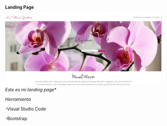 **Landing Page**

![LandingPage](img/LandingPage.PNG)
*Este es mi landing page**

*Herramienta*

-Visual Studio Code

-Bootstrap

